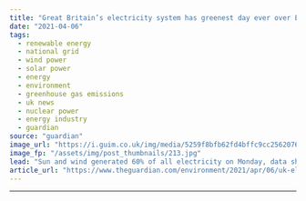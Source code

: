 ```yaml
---
title: "Great Britain’s electricity system has greenest day ever over Easter"
date: "2021-04-06"
tags: 
  - renewable energy
  - national grid
  - wind power
  - solar power
  - energy
  - environment
  - greenhouse gas emissions
  - uk news
  - nuclear power
  - energy industry
  - guardian
source: "guardian"
image_url: "https://i.guim.co.uk/img/media/5259f8bfb62fd4bffc9cc2562076b585e079b0ae/0_192_5760_3456/master/5760.jpg?width=460&quality=85&auto=format&fit=max&s=d38ca8425192f7274c2e4dbc9944f144"
image_fp: "/assets/img/post_thumbnails/213.jpg"
lead: "Sun and wind generated 60% of all electricity on Monday, data showsGreat Britain’s electricity system recorded its greenest ever day over the Easter bank holiday as sunshine and windy weather led to a surge in renewable energy.The power plants genera..."
article_url: "https://www.theguardian.com/environment/2021/apr/06/uk-electricity-system-has-greenest-day-ever-over-easter"
---
```


---
